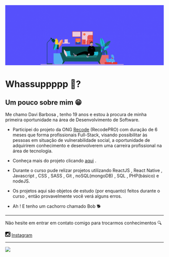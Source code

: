 <img src ="https://github.com/davibarbosa2/davibarbosa2/blob/main/estudante%20full-stack.gif" width="3000px">
 
# Whassuppppp 👻?

## Um pouco sobre mim 😁

Me chamo Davi Barbosa , tenho 19 anos e estou à procura de minha primeira oportunidade na área de Desenvolvimento de Software.


- Participei do projeto da ONG <a href="https://recode.org.br/" targer="_blank">Recode</a> (RecodePRO) com duração de 6 meses que forma profissionais Full-Stack, visando possibilitar às pessoas em situação de vulnerabilidade social, a oportunidade de adquirirem conhecimento e desenvolverem uma carreira profissional na área de tecnologia.

- Conheça mais do projeto clicando <a href="https://www.recodepro.org.br/o-programa/" target="_blank">aqui</a> .

- Durante o curso pude relizar projetos utilizando ReactJS , React Native , Javascript , CSS , SASS , Git , noSQL(mongoDB) , SQL , PHP(básico) e nodeJS.  

- Os projetos aqui são objetos de estudo (por enquanto) feitos durante o curso , então provavelmente você verá alguns erros.

- Ah ! E tenho um cachorro chamado Bob 🐕  

---

Não hesite em entrar em contato comigo para trocarmos conhecimentos :mag:



<a href="https://www.instagram.com/davibarbosa2/"><img src="https://github.com/davibarbosa2/davibarbosa2/blob/main/instagram-symbol.png" width="16"></img></a> [Instagram](https://www.instagram.com/davibarbosa2/)  


---

![](https://komarev.com/ghpvc/?username=davibarbosa2&color=blue&style=flat)
